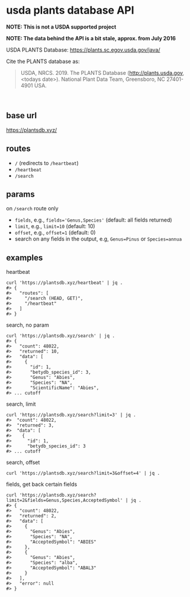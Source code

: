 usda plants database API
========================

**NOTE: This is not a USDA supported project**

**NOTE: The data behind the API is a bit stale, approx. from July 2016**

USDA PLANTS Database: <https://plants.sc.egov.usda.gov/java/>

Cite the PLANTS database as:

> USDA, NRCS. 2019. The PLANTS Database (http://plants.usda.gov, \<todays date\>). National Plant Data Team, Greensboro, NC 27401-4901 USA.

<br>

## base url

<https://plantsdb.xyz/>

## routes

- `/` (redirects to `/heartbeat`)
- `/heartbeat`
- `/search`

## params

on `/search` route only

- `fields`, e.g., `fields='Genus,Species'` (default: all fields returned)
- `limit`, e.g., `limit=10` (default: 10)
- `offset`, e.g., `offset=1` (default: 0)
- search on any fields in the output, e.g, `Genus=Pinus` or `Species=annua`

## examples

heartbeat

```
curl 'https://plantsdb.xyz/heartbeat' | jq .
#> {
#>   "routes": [
#>     "/search (HEAD, GET)",
#>     "/heartbeat"
#>   ]
#> }
```

search, no param

```
curl 'https://plantsdb.xyz/search' | jq .
#> {
#>   "count": 48022,
#>   "returned": 10,
#>   "data": [
#>     {
#>       "id": 1,
#>       "betydb_species_id": 3,
#>       "Genus": "Abies",
#>       "Species": "NA",
#>       "ScientificName": "Abies",
#> ... cutoff
```

search, limit

```
curl 'https://plantsdb.xyz/search?limit=3' | jq .
#>  "count": 48022,
#>  "returned": 3,
#>  "data": [
#>    {
#>      "id": 1,
#>      "betydb_species_id": 3
#> ... cutoff
```

search, offset

```
curl 'https://plantsdb.xyz/search?limit=3&offset=4' | jq .
```

fields, get back certain fields


```
curl 'https://plantsdb.xyz/search?limit=2&fields=Genus,Species,AcceptedSymbol' | jq .
#> {
#>   "count": 48022,
#>   "returned": 2,
#>   "data": [
#>     {
#>       "Genus": "Abies",
#>       "Species": "NA",
#>       "AcceptedSymbol": "ABIES"
#>     },
#>     {
#>       "Genus": "Abies",
#>       "Species": "alba",
#>       "AcceptedSymbol": "ABAL3"
#>     }
#>   ],
#>   "error": null
#> }
```
